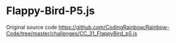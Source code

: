 # Flappy-Bird-P5.js

Original source code https://github.com/CodingRainbow/Rainbow-Code/tree/master/challenges/CC_31_FlappyBird_p5.js
